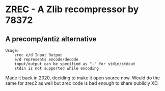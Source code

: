 # ZREC - A Zlib recompressor by 78372
## A precomp/antiz alternative
	Usage:
		zrec e/d Input Output
		e/d represents encode/decode
		input/output can be specified as "-" for stdin/stdout
		stdin is not supported while encoding 


Made it back in 2020, deciding to make it open source now. Would do the same for zrec2 as well but zrec code is bad enough to share publicly XD.
